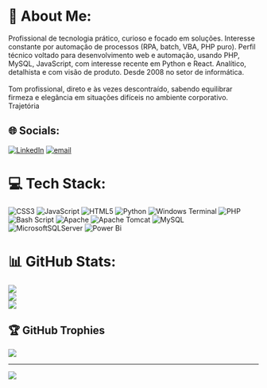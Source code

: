 # 💫 About Me:
 Profissional de tecnologia prático, curioso e focado em soluções. Interesse constante por automação de processos (RPA, batch, VBA, PHP puro). Perfil técnico voltado para desenvolvimento web e automação, usando PHP, MySQL, JavaScript, com interesse recente em Python e React. Analítico, detalhista e com visão de produto. Desde 2008 no setor de informática.<br><br>Tom profissional, direto e às vezes descontraído, sabendo equilibrar firmeza e elegância em situações difíceis no ambiente corporativo.<br>Trajetória


## 🌐 Socials:
[![LinkedIn](https://img.shields.io/badge/LinkedIn-%230077B5.svg?logo=linkedin&logoColor=white)](https://linkedin.com/in/pizzidh) [![email](https://img.shields.io/badge/Email-D14836?logo=gmail&logoColor=white)](mailto:diegohpi@gmail.com) 

# 💻 Tech Stack:

 ![CSS3](https://img.shields.io/badge/css3-%231572B6.svg?style=for-the-badge&logo=css3&logoColor=white) ![JavaScript](https://img.shields.io/badge/javascript-%23323330.svg?style=for-the-badge&logo=javascript&logoColor=%23F7DF1E) ![HTML5](https://img.shields.io/badge/html5-%23E34F26.svg?style=for-the-badge&logo=html5&logoColor=white) ![Python](https://img.shields.io/badge/python-3670A0?style=for-the-badge&logo=python&logoColor=ffdd54) ![Windows Terminal](https://img.shields.io/badge/Windows%20Terminal-%234D4D4D.svg?style=for-the-badge&logo=windows-terminal&logoColor=white) ![PHP](https://img.shields.io/badge/php-%23777BB4.svg?style=for-the-badge&logo=php&logoColor=white) ![Bash Script](https://img.shields.io/badge/bash_script-%23121011.svg?style=for-the-badge&logo=gnu-bash&logoColor=white) ![Apache](https://img.shields.io/badge/apache-%23D42029.svg?style=for-the-badge&logo=apache&logoColor=white) ![Apache Tomcat](https://img.shields.io/badge/apache%20tomcat-%23F8DC75.svg?style=for-the-badge&logo=apache-tomcat&logoColor=black) ![MySQL](https://img.shields.io/badge/mysql-4479A1.svg?style=for-the-badge&logo=mysql&logoColor=white) ![MicrosoftSQLServer](https://img.shields.io/badge/Microsoft%20SQL%20Server-CC2927?style=for-the-badge&logo=microsoft%20sql%20server&logoColor=white) ![Power Bi](https://img.shields.io/badge/power_bi-F2C811?style=for-the-badge&logo=powerbi&logoColor=black)</center>
# 📊 GitHub Stats:
![](https://github-readme-stats.vercel.app/api?username=DiegoHenriquePizzinatto&theme=midnight-purple&hide_border=true&include_all_commits=false&count_private=false)<br/>
![](https://nirzak-streak-stats.vercel.app/?user=DiegoHenriquePizzinatto&theme=midnight-purple&hide_border=true)<br/>
![](https://github-readme-stats.vercel.app/api/top-langs/?username=DiegoHenriquePizzinatto&theme=midnight-purple&hide_border=true&include_all_commits=false&count_private=false&layout=compact)

## 🏆 GitHub Trophies

![](https://github-profile-trophy.vercel.app/?username=DiegoHenriquePizzinatto&theme=shadow_blue&no-frame=false&no-bg=true&margin-w=4)

---
[![](https://visitcount.itsvg.in/api?id=DiegoHenriquePizzinatto&icon=0&color=0)](https://visitcount.itsvg.in)

<!-- Proudly created with GPRM ( https://gprm.itsvg.in ) -->
